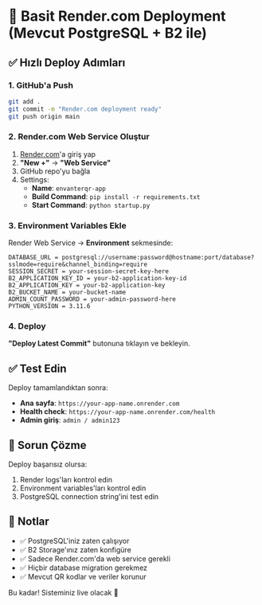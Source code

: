 # 🚀 Basit Render.com Deployment (Mevcut PostgreSQL + B2 ile)

## ✅ Hızlı Deploy Adımları

### 1. GitHub'a Push
```bash
git add .
git commit -m "Render.com deployment ready"
git push origin main
```

### 2. Render.com Web Service Oluştur
1. [Render.com](https://render.com)'a giriş yap
2. **"New +"** → **"Web Service"**
3. GitHub repo'yu bağla
4. Settings:
   - **Name**: `envanterqr-app`
   - **Build Command**: `pip install -r requirements.txt`
   - **Start Command**: `python startup.py`

### 3. Environment Variables Ekle
Render Web Service → **Environment** sekmesinde:

```
DATABASE_URL = postgresql://username:password@hostname:port/database?sslmode=require&channel_binding=require
SESSION_SECRET = your-session-secret-key-here
B2_APPLICATION_KEY_ID = your-b2-application-key-id
B2_APPLICATION_KEY = your-b2-application-key
B2_BUCKET_NAME = your-bucket-name
ADMIN_COUNT_PASSWORD = your-admin-password-here
PYTHON_VERSION = 3.11.6
```

### 4. Deploy
**"Deploy Latest Commit"** butonuna tıklayın ve bekleyin.

## ✅ Test Edin

Deploy tamamlandıktan sonra:

- **Ana sayfa**: `https://your-app-name.onrender.com`
- **Health check**: `https://your-app-name.onrender.com/health`
- **Admin giriş**: `admin / admin123`

## 🔧 Sorun Çözme

Deploy başarısız olursa:
1. Render logs'ları kontrol edin
2. Environment variables'ları kontrol edin
3. PostgreSQL connection string'ini test edin

## 📝 Notlar

- ✅ PostgreSQL'iniz zaten çalışıyor
- ✅ B2 Storage'ınız zaten konfigüre
- ✅ Sadece Render.com'da web service gerekli
- ✅ Hiçbir database migration gerekmez
- ✅ Mevcut QR kodlar ve veriler korunur

Bu kadar! Sisteminiz live olacak 🚀
